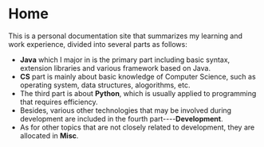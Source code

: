 # Home

This is a personal documentation site that summarizes my learning and work experience, divided into several parts as follows:

- **Java** which I major in is the primary part including basic syntax, extension libraries and various framework based on Java.
- **CS** part is mainly about basic knowledge of Computer Science, such as operating system, data structures, alogorithms, etc.
- The third part is about **Python**, which is usually applied to programming that requires efficiency.
- Besides, various other technologies that may be involved during development are included in the fourth part----**Development**.
- As for other topics that are not closely related to development, they are allocated in **Misc**.
